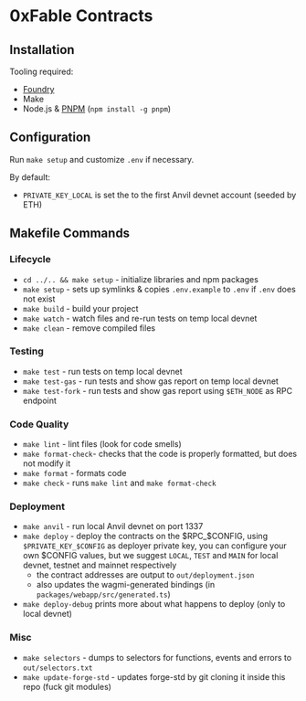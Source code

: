 # 0xFable Contracts

## Installation

Tooling required:

- [Foundry](https://github.com/gakonst/foundry)
- Make
- Node.js & [PNPM](https://pnpm.io/) (`npm install -g pnpm`)

## Configuration

Run `make setup` and customize `.env` if necessary.

By default:
- `PRIVATE_KEY_LOCAL` is set the to the first Anvil devnet account (seeded by ETH)

## Makefile Commands

### Lifecycle

- `cd ../.. && make setup` - initialize libraries and npm packages
- `make setup` - sets up symlinks & copies `.env.example` to `.env` if `.env` does not exist
- `make build` - build your project
- `make watch` - watch files and re-run tests on temp local devnet
- `make clean` - remove compiled files

### Testing

- `make test` - run tests on temp local devnet
- `make test-gas` - run tests and show gas report on temp local devnet
- `make test-fork` - run tests and show gas report using `$ETH_NODE` as RPC endpoint

### Code Quality

- `make lint` - lint files (look for code smells)
- `make format-check`- checks that the code is properly formatted, but does not modify it
- `make format` - formats code
- `make check` - runs `make lint` and `make format-check`

### Deployment

- `make anvil` - run local Anvil devnet on port 1337
- `make deploy` - deploy the contracts on the $RPC_$CONFIG, using `$PRIVATE_KEY_$CONFIG` as deployer
   private key, you can configure your own $CONFIG values, but we suggest `LOCAL`, `TEST` and `MAIN`
   for local devnet, testnet and mainnet respectively
    - the contract addresses are output to `out/deployment.json`
    - also updates the wagmi-generated bindings (in `packages/webapp/src/generated.ts`)
- `make deploy-debug` prints more about what happens to deploy (only to local devnet)

### Misc

- `make selectors` - dumps to selectors for functions, events and errors to `out/selectors.txt`
- `make update-forge-std` - updates forge-std by git cloning it inside this repo (fuck git modules)